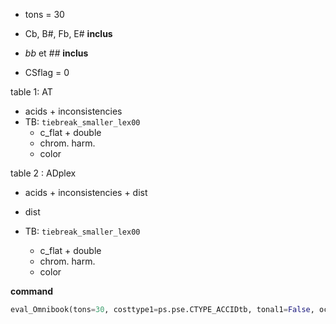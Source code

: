 - tons = 30

- Cb, B#, Fb, E# **inclus**

- *bb* et *##*  **inclus**

- CSflag = 0



table 1: AT

- acids + inconsistencies
- TB: `tiebreak_smaller_lex00`
  - c_flat + double
  - chrom. harm.
  - color

table 2 : ADplex

- acids + inconsistencies + dist
- dist

- TB:   `tiebreak_smaller_lex00`
  - c_flat + double
  - chrom. harm.
  - color



**command**

```python
eval_Omnibook(tons=30, costtype1=ps.pse.CTYPE_ACCIDtb, tonal1=False, octave1=False, det1=False, global1=100, grid=ps.pse.Grid_Exhaustive, costtype2=ps.pse.CTYPE_ADplex, tonal2=True, octave2=True, det2=False, dflag=True, mflag=True, csflag=0)
```

